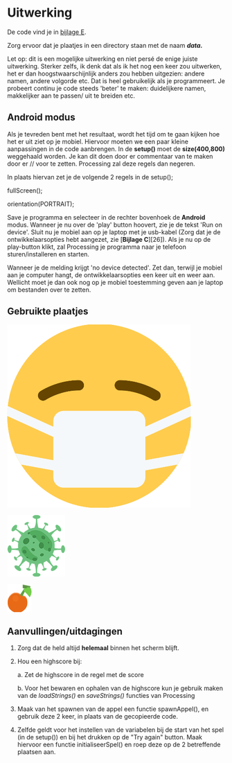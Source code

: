 # Uitwerking

De code vind je in [bijlage E](bijlage-e.md).

Zorg ervoor dat je plaatjes in een directory staan met de naam ***data.***

Let op: dit is een mogelijke uitwerking en niet persé de enige juiste uitwerking. Sterker zelfs, ik denk dat als ik het nog een keer zou uitwerken, het er dan hoogstwaarschijnlijk anders zou hebben uitgezien: andere namen, andere volgorde etc. Dat is heel gebruikelijk als je programmeert. Je probeert continu je code steeds 'beter' te maken: duidelijkere namen, makkelijker aan te passen/ uit te breiden etc.

## Android modus

Als je tevreden bent met het resultaat, wordt het tijd om te gaan kijken hoe het er uit ziet op je mobiel. Hiervoor moeten we een paar kleine aanpassingen in de code aanbrengen. In de **setup()** moet de **size(400,800)** weggehaald worden. Je kan dit doen door er commentaar van te maken door er // voor te zetten. Processing zal deze regels dan negeren.

In plaats hiervan zet je de volgende 2 regels in de setup();

fullScreen();

orientation(PORTRAIT);

Save je programma en selecteer in de rechter bovenhoek de **Android** modus. Wanneer je nu over de 'play' button hoovert, zie je de tekst 'Run on device'. Sluit nu je mobiel aan op je laptop met je usb-kabel (Zorg dat je de ontwikkelaarsopties hebt aangezet, zie [**Bijlage C**][26]). Als je nu op de play-button klikt, zal Processing je programma naar je telefoon sturen/installeren en starten.

Wanneer je de melding krijgt 'no device detected'. Zet dan, terwijl je mobiel aan je computer hangt, de ontwikkelaarsopties een keer uit en weer aan. Wellicht moet je dan ook nog op je mobiel toestemming geven aan je laptop om bestanden over te zetten.


## Gebruikte plaatjes

![image21](images/image21.png)

![image22](images/image22.png)

![image23](images/image23.png)


## Aanvullingen/uitdagingen

1.  Zorg dat de held altijd **helemaal** binnen het scherm blijft.

2.  Hou een highscore bij:

    a.  Zet de highscore in de regel met de score

    b.  Voor het bewaren en ophalen van de highscore kun je gebruik maken van de *loadStrings()* en *saveStrings()* functies van Processing

3.  Maak van het spawnen van de appel een functie spawnAppel(), en gebruik deze 2 keer, in plaats van de gecopieerde code.

4.  Zelfde geldt voor het instellen van de variabelen bij de start van het spel (in de setup()) en bij het drukken op de "Try again" button. Maak hiervoor een functie initialiseerSpel() en roep deze op de 2 betreffende plaatsen aan.
